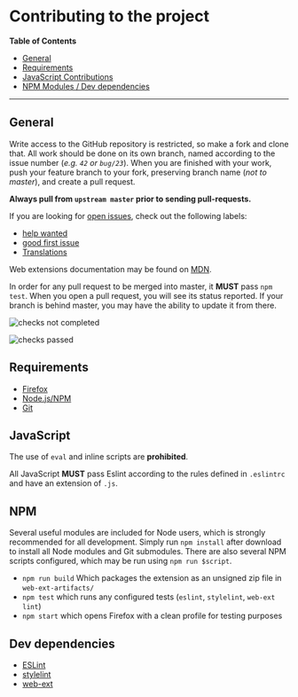 # Contributing to the project
**Table of Contents**
- [General](#general)
- [Requirements](#requirements)
- [JavaScript Contributions](#javascript)
- [NPM Modules / Dev dependencies](#dev-dependencies)
- - -
## General
Write access to the GitHub repository is restricted, so make a fork and clone that.
All work should be done on its own branch, named according to the issue number
(*e.g. `42` or `bug/23`*). When you are finished with your work, push your feature
branch to your fork, preserving branch name (*not to master*),
and create a pull request.

**Always pull from `upstream master` prior to sending pull-requests.**

If you are looking for [open issues](https://github.com/shgysk8zer0/awesome-rss/issues),
check out the following labels:
- [help wanted](https://github.com/shgysk8zer0/awesome-rss/issues?q=is%3Aissue+is%3Aopen+label%3A%22help+wanted%22)
- [good first issue](https://github.com/shgysk8zer0/awesome-rss/issues?q=is%3Aissue+is%3Aopen+label%3A%22good+first+issue%22)
- [Translations](https://github.com/shgysk8zer0/awesome-rss/issues?q=is%3Aissue+is%3Aopen+label%3ATranslations)

Web extensions documentation may be found on [MDN](https://developer.mozilla.org/en-US/Add-ons/WebExtensions).

In order for any pull request to be merged into master, it **MUST** pass `npm test`.
When you open a pull request, you will see its status reported. If your branch is
behind master, you may have the ability to update it from there.

![checks not completed](https://i.imgur.com/Y4r16I9.png)

![checks passed](https://i.imgur.com/9gmNwhQ.png)

## Requirements
- [Firefox](https://www.mozilla.org/en-US/firefox/)
- [Node.js/NPM](https://nodejs.org/en/)
- [Git](https://www.git-scm.com/download/)

## JavaScript
The use of `eval` and inline scripts are **prohibited**.

All JavaScript **MUST** pass Eslint according to the rules defined in `.eslintrc`
and have an extension of `.js`.

## NPM
Several useful modules are included for Node users, which is strongly recommended
for all development. Simply run `npm install` after download to install all Node
modules and Git submodules. There are also several NPM scripts configured, which
may be run using `npm run $script`.

- `npm run build` Which packages the extension as an unsigned zip file in `web-ext-artifacts/`
- `npm test` which runs any configured tests (`eslint`, `stylelint`, `web-ext lint`)
- `npm start` which opens Firefox with a clean profile for testing purposes

## Dev dependencies
- [ESLint](http://eslint.org/)
- [stylelint](https://stylelint.io/)
- [web-ext](https://www.npmjs.com/package/web-ext)
